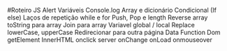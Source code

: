 #Roteiro JS
Alert
Variáveis
Console.log
Array e dicionário
Condicional (If else)
Laços de repetição while e for
Push, Pop e length
Reverse array
toString para array
Join para array
Variavel global / local
Replace
lowerCase, upperCase
Redirecionar para outra página
Data
Function
Dom
getElement
InnerHTML
onclick
server
onChange
onLoad
onmouseover
